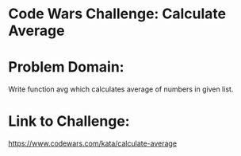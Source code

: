# Code Wars Challenge: Calculate Average

# Problem Domain:

Write function avg which calculates average of numbers in given list.

# Link to Challenge:

https://www.codewars.com/kata/calculate-average
